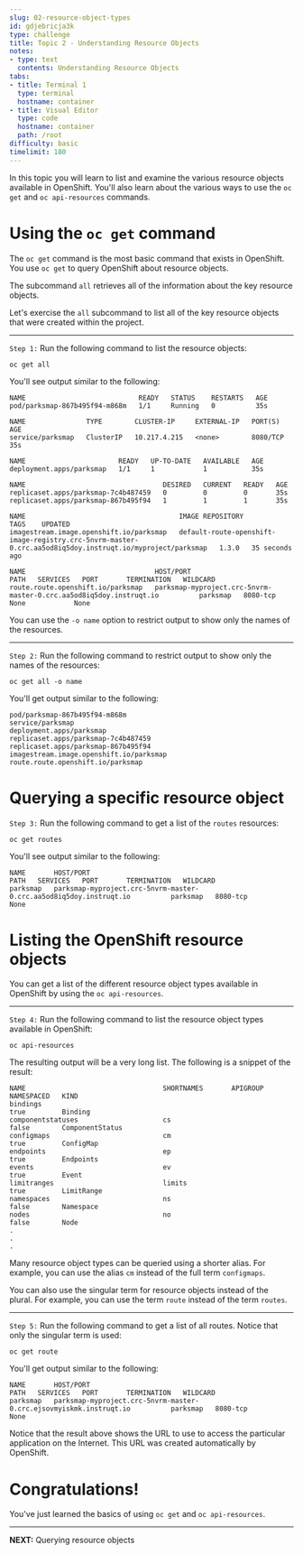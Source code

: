```yaml
---
slug: 02-resource-object-types
id: gdjebricja3k
type: challenge
title: Topic 2 - Understanding Resource Objects
notes:
- type: text
  contents: Understanding Resource Objects
tabs:
- title: Terminal 1
  type: terminal
  hostname: container
- title: Visual Editor
  type: code
  hostname: container
  path: /root
difficulty: basic
timelimit: 180
---
```


In this topic you will learn to list and examine the various resource objects available in OpenShift. You'll also learn about the various ways to use the `oc get` and `oc api-resources` commands.

# Using the `oc get` command

The `oc get` command is the most basic command that exists in OpenShift. You use `oc get` to query OpenShift about resource objects.

The subcommand `all` retrieves all of the information about the key resource objects.

Let's exercise the `all` subcommand to list all of the key resource objects that were created within the project.

----

`Step 1:` Run the following command to list the resource objects:

```
oc get all
```

You'll see output similar to the following:

```
NAME                            READY   STATUS    RESTARTS   AGE
pod/parksmap-867b495f94-m868m   1/1     Running   0          35s

NAME               TYPE        CLUSTER-IP     EXTERNAL-IP   PORT(S)    AGE
service/parksmap   ClusterIP   10.217.4.215   <none>        8080/TCP   35s

NAME                       READY   UP-TO-DATE   AVAILABLE   AGE
deployment.apps/parksmap   1/1     1            1           35s

NAME                                  DESIRED   CURRENT   READY   AGE
replicaset.apps/parksmap-7c4b487459   0         0         0       35s
replicaset.apps/parksmap-867b495f94   1         1         1       35s

NAME                                      IMAGE REPOSITORY                                                                                            TAGS    UPDATED
imagestream.image.openshift.io/parksmap   default-route-openshift-image-registry.crc-5nvrm-master-0.crc.aa5od8iq5doy.instruqt.io/myproject/parksmap   1.3.0   35 seconds ago

NAME                                HOST/PORT                                                            PATH   SERVICES   PORT       TERMINATION   WILDCARD
route.route.openshift.io/parksmap   parksmap-myproject.crc-5nvrm-master-0.crc.aa5od8iq5doy.instruqt.io          parksmap   8080-tcp                 None            None
```

You can use the `-o name` option to restrict output to show only the names of the resources.

----

`Step 2:` Run the following command to restrict output to show only the names of the resources:

```
oc get all -o name
```

You'll get output similar to the following:

```
pod/parksmap-867b495f94-m868m
service/parksmap
deployment.apps/parksmap
replicaset.apps/parksmap-7c4b487459
replicaset.apps/parksmap-867b495f94
imagestream.image.openshift.io/parksmap
route.route.openshift.io/parksmap
```

# Querying a specific resource object

`Step 3:` Run the following command to get a list of the `routes` resources:

```
oc get routes
```

You'll see output similar to the following:

```
NAME       HOST/PORT                                                            PATH   SERVICES   PORT       TERMINATION   WILDCARD
parksmap   parksmap-myproject.crc-5nvrm-master-0.crc.aa5od8iq5doy.instruqt.io          parksmap   8080-tcp                 None
```

# Listing the OpenShift resource objects

You can get a list of the different resource object types available in OpenShift by using the `oc api-resources`.

----

`Step 4:` Run the following command to list the resource object types available in OpenShift:

```
oc api-resources
```

The resulting output will be a very long list. The following is a snippet of the result:

```
NAME                                  SHORTNAMES       APIGROUP                              NAMESPACED   KIND
bindings                                                                                     true         Binding
componentstatuses                     cs                                                     false        ComponentStatus
configmaps                            cm                                                     true         ConfigMap
endpoints                             ep                                                     true         Endpoints
events                                ev                                                     true         Event
limitranges                           limits                                                 true         LimitRange
namespaces                            ns                                                     false        Namespace
nodes                                 no                                                     false        Node
.
.
.
```

Many resource object types can be queried using a shorter alias. For example, you can use the alias `cm` instead of the full term `configmaps`.

You can also use the singular term for resource objects instead of the plural. For example, you can use the term `route` instead of the term `routes`.

----

`Step 5:` Run the following command to get a list of all routes. Notice that only the singular term is used:

```
oc get route
```

You'll get output similar to the following:

```
NAME       HOST/PORT                                                            PATH   SERVICES   PORT       TERMINATION   WILDCARD
parksmap   parksmap-myproject.crc-5nvrm-master-0.crc.ejsovmyiskmk.instruqt.io          parksmap   8080-tcp                 None
```

Notice that the result above shows the URL to use to access the particular application on the Internet. This URL was created automatically by OpenShift.

# Congratulations!

 You've just learned the basics of using `oc get` and `oc api-resources`.

----

**NEXT:** Querying resource objects
